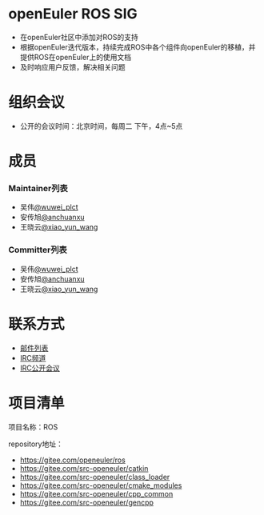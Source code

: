 # openEuler ROS SIG

- 在openEuler社区中添加对ROS的支持
- 根据openEuler迭代版本，持续完成ROS中各个组件向openEuler的移植，并提供ROS在openEuler上的使用文档
- 及时响应用户反馈，解决相关问题


# 组织会议

- 公开的会议时间：北京时间，每周二 下午，4点~5点


# 成员

### Maintainer列表

- 吴伟[@wuwei_plct](https://gitee.com/wuwei_plct)
- 安传旭[@anchuanxu](https://gitee.com/anchuanxu)
- 王晓云[@xiao_yun_wang](https://gitee.com/xiao_yun_wang)

### Committer列表

- 吴伟[@wuwei_plct](https://gitee.com/wuwei_plct)
- 安传旭[@anchuanxu](https://gitee.com/anchuanxu)
- 王晓云[@xiao_yun_wang](https://gitee.com/xiao_yun_wang)


# 联系方式

- [邮件列表](dev@openeuler.org)
- [IRC频道](#openeuler-ros)
- [IRC公开会议](#openeuler-meeting)


# 项目清单

项目名称：ROS

repository地址：

- https://gitee.com/openeuler/ros
- https://gitee.com/src-openeuler/catkin
- https://gitee.com/src-openeuler/class_loader
- https://gitee.com/src-openeuler/cmake_modules
- https://gitee.com/src-openeuler/cpp_common
- https://gitee.com/src-openeuler/gencpp
